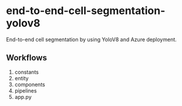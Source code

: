 # end-to-end-cell-segmentation-yolov8

End-to-end cell segmentation by using YoloV8 and Azure deployment.

## Workflows

1. constants
2. entity
3. components
4. pipelines
5. app.py

